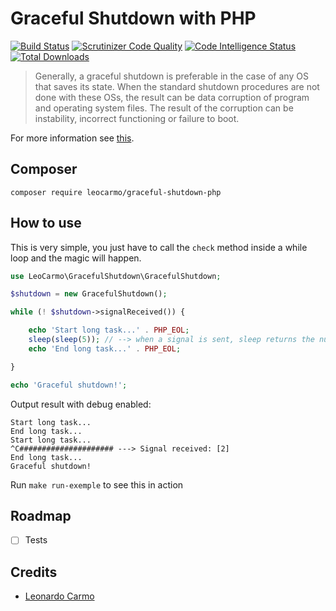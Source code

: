 # Graceful Shutdown with PHP

[![Build Status](https://travis-ci.org/leocarmo/graceful-shutdown-php.svg?branch=master)](https://travis-ci.org/leocarmo/graceful-shutdown-php)
[![Scrutinizer Code Quality](https://scrutinizer-ci.com/g/leocarmo/graceful-shutdown-php/badges/quality-score.png?b=master)](https://scrutinizer-ci.com/g/leocarmo/graceful-shutdown-php/?branch=master)
[![Code Intelligence Status](https://scrutinizer-ci.com/g/leocarmo/graceful-shutdown-php/badges/code-intelligence.svg?b=master)](https://scrutinizer-ci.com/code-intelligence)
[![Total Downloads](https://img.shields.io/packagist/dt/leocarmo/graceful-shutdown-php.svg)](https://packagist.org/packages/leocarmo/graceful-shutdown-php)

> Generally, a graceful shutdown is preferable in the case of any OS that saves its state. When the standard shutdown procedures are not done with these OSs, the result can be data corruption of program and operating system files. The result of the corruption can be instability, incorrect functioning or failure to boot.

For more information see [this](https://whatis.techtarget.com/definition/graceful-shutdown-and-hard-shutdown).

## Composer
`composer require leocarmo/graceful-shutdown-php`

## How to use
This is very simple, you just have to call the `check` method inside a while loop and the magic will happen.

```php
use LeoCarmo\GracefulShutdown\GracefulShutdown;

$shutdown = new GracefulShutdown();

while (! $shutdown->signalReceived()) {

    echo 'Start long task...' . PHP_EOL;
    sleep(sleep(5)); // --> when a signal is sent, sleep returns the number of seconds left
    echo 'End long task...' . PHP_EOL;

}

echo 'Graceful shutdown!';
```

Output result with debug enabled:
```
Start long task...
End long task...
Start long task...
^C##################### ---> Signal received: [2]
End long task...
Graceful shutdown!
```

Run `make run-exemple` to see this in action

## Roadmap
* [ ] Tests

## Credits
- [Leonardo Carmo](https://github.com/leocarmo)